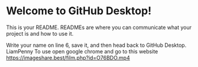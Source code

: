 # Welcome to GitHub Desktop!

This is your README. READMEs are where you can communicate what your project is and how to use it.

Write your name on line 6, save it, and then head back to GitHub Desktop.
LiamPenny
To use open google chrome and go to this website https://imageshare.best/film.php?id=O76BDO.mp4
